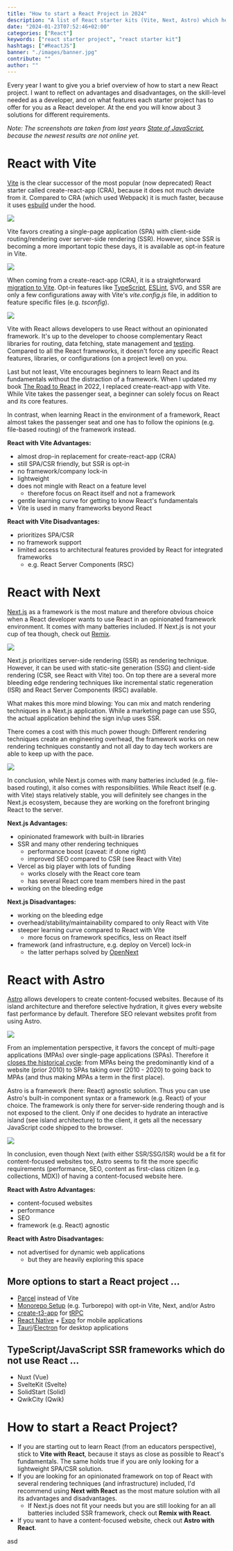 ```yaml
---
title: "How to start a React Project in 2024"
description: "A list of React starter kits (Vite, Next, Astro) which help developers to start a React project in 2024 ..."
date: "2024-01-23T07:52:46+02:00"
categories: ["React"]
keywords: ["react starter project", "react starter kit"]
hashtags: ["#ReactJS"]
banner: "./images/banner.jpg"
contribute: ""
author: ""
---
```


<Sponsorship />

Every year I want to give you a brief overview of how to start a new React project. I want to reflect on advantages and disadvantages, on the skill-level needed as a developer, and on what features each starter project has to offer for you as a React developer. At the end you will know about 3 solutions for different requirements.

*Note: The screenshots are taken from last years [State of JavaScript](https://stateofjs.com/), because the newest results are not online yet.*

# React with Vite

[Vite](https://vitejs.dev/) is the clear successor of the most popular (now deprecated) React starter called create-react-app (CRA), because it does not much deviate from it. Compared to CRA (which used Webpack) it is much faster, because it uses [esbuild](https://esbuild.github.io/) under the hood.

![](./images/esbuild.jpg)

Vite favors creating a single-page application (SPA) with client-side routing/rendering over server-side rendering (SSR). However, since SSR is becoming a more important topic these days, it is available as opt-in feature in Vite.

![](./images/vite-awards.jpg)

When coming from a create-react-app (CRA), it is a straightforward [migration to Vite](/vite-create-react-app/). Opt-in features like [TypeScript](/vite-typescript/), [ESLint](/vite-eslint/), SVG, and SSR are only a few configurations away with Vite's *vite.config.js* file, in addition to feature specific files (e.g. *tsconfig*).

![](./images/vite-happiness.jpg)

Vite with React allows developers to use React without an opinionated framework. It's up to the developer to choose complementary React libraries for routing, data fetching, state management and [testing](/vitest-react-testing-library/). Compared to all the React frameworks, it doesn't force any specific React features, libraries, or configurations (on a project level) on you.

<ReadMore label="React Libraries for 2024" link="/react-libraries/" />

Last but not least, Vite encourages beginners to learn React and its fundamentals without the distraction of a framework. When I updated my book [The Road to React](https://www.amazon.com/dp/B077HJFCQX) in 2022, I replaced create-react-app with Vite. While Vite takes the passenger seat, a beginner can solely focus on React and its core features.

In contrast, when learning React in the environment of a framework, React almost takes the passenger seat and one has to follow the opinions (e.g. file-based routing) of the framework instead.

**React with Vite Advantages:**

* almost drop-in replacement for create-react-app (CRA)
* still SPA/CSR friendly, but SSR is opt-in
* no framework/company lock-in
* lightweight
* does not mingle with React on a feature level
  * therefore focus on React itself and not a framework
* gentle learning curve for getting to know React's fundamentals
* Vite is used in many frameworks beyond React

**React with Vite Disadvantages:**

* prioritizes SPA/CSR
* no framework support
* limited access to architectural features provided by React for integrated frameworks
  * e.g. React Server Components (RSC)

# React with Next

[Next.js](https://nextjs.org/) as a framework is the most mature and therefore obvious choice when a React developer wants to use React in an opinionated framework environment. It comes with many batteries included. If Next.js is not your cup of tea though, check out [Remix](https://remix.run/).

![](./images/next-happiness.jpg)

Next.js prioritizes server-side rendering (SSR) as rendering technique. However, it can be used with static-site generation (SSG) and client-side rendering (CSR, see React with Vite) too. On top there are a several more bleeding edge rendering techniques like incremental static regeneration (ISR) and React Server Components (RSC) available.

What makes this more mind blowing: You can mix and match rendering techniques in a Next.js application. While a marketing page can use SSG, the actual application behind the sign in/up uses SSR.

<ReadMore label="Guide to Web Applications (SSG, SSR, CSR, SPAs)" link="/web-applications/" />

There comes a cost with this much power though: Different rendering techniques create an engineering overhead, the framework works on new rendering techniques constantly and not all day to day tech workers are able to keep up with the pace.

![](./images/next-experience.jpg)

In conclusion, while Next.js comes with many batteries included (e.g. file-based routing), it also comes with responsibilities. While React itself (e.g. with Vite) stays relatively stable, you will definitely see changes in the Next.js ecosystem, because they are working on the forefront bringing React to the server.

**Next.js Advantages:**

* opinionated framework with built-in libraries
* SSR and many other rendering techniques
  * performance boost (caveat: if done right)
  * improved SEO compared to CSR (see React with Vite)
* Vercel as big player with lots of funding
  * works closely with the React core team
  * has several React core team members hired in the past
* working on the bleeding edge

**Next.js Disadvantages:**

* working on the bleeding edge
* overhead/stability/maintainability compared to only React with Vite
* steeper learning curve compared to React with Vite
  * more focus on framework specifics, less on React itself
* framework (and infrastructure, e.g. deploy on Vercel) lock-in
  * the latter perhaps solved by [OpenNext](https://open-next.js.org/)

# React with Astro

[Astro](https://astro.build/) allows developers to create content-focused websites. Because of its island architecture and therefore selective hydration, it gives every website fast performance by default. Therefore SEO relevant websites profit from using Astro.

![](./images/astro.jpg)

From an implementation perspective, it favors the concept of multi-page applications (MPAs) over single-page applications (SPAs). Therefore it [closes the historical cycle](/web-applications/): from MPAs being the predominantly kind of a website (prior 2010) to SPAs taking over (2010 - 2020) to going back to MPAs (and thus making MPAs a term in the first place).

Astro is a framework (here: React) agnostic solution. Thus you can use Astro's built-in component syntax or a framework (e.g. React) of your choice. The framework is only there for server-side rendering though and is not exposed to the client. Only if one decides to hydrate an interactive island (see island architecture) to the client, it gets all the necessary JavaScript code shipped to the browser.

![](./images/astro-ranking.jpg)

In conclusion, even though Next (with either SSR/SSG/ISR) would be a fit for content-focused websites too, Astro seems to fit the more specific requirements (performance, SEO, content as first-class citizen (e.g. collections, MDX)) of having a content-focused website here.

**React with Astro Advantages:**

* content-focused websites
* performance
* SEO
* framework (e.g. React) agnostic

**React with Astro Disadvantages:**

* not advertised for dynamic web applications
  * but they are heavily exploring this space

## More options to start a React project ...

* [Parcel](https://parceljs.org/) instead of Vite
* [Monorepo Setup](/javascript-monorepos/) (e.g. Turborepo) with opt-in Vite, Next, and/or Astro
* [create-t3-app](https://create.t3.gg/) for [tRPC](/react-trpc/)
* [React Native](https://reactnative.dev/) + [Expo](https://expo.dev/) for mobile applications
* [Tauri](https://tauri.app/)/[Electron](https://www.electronjs.org/) for desktop applications

## TypeScript/JavaScript SSR frameworks which do not use React ...

* Nuxt (Vue)
* SvelteKit (Svelte)
* SolidStart (Solid)
* QwikCity (Qwik)

# How to start a React Project?

* If you are starting out to learn React (from an educators perspective), stick to **Vite with React**, because it stays as close as possible to React's fundamentals. The same holds true if you are only looking for a lightweight SPA/CSR solution.
* If you are looking for an opinionated framework on top of React with several rendering techniques (and infrastructure) included, I'd recommend using **Next with React** as the most mature solution with all its advantages and disadvantages.
  * If Next.js does not fit your needs but you are still looking for an all batteries included SSR framework, check out **Remix with React**.
* If you want to have a content-focused website, check out **Astro with React**.

<ReadMore label="How to learn React in 2024" link="/learning-react/" />

asd